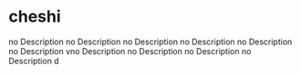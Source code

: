 # cheshi
no Description no Description no Description no Description no Description no Description 
vno Description no Description no Description no Description d
